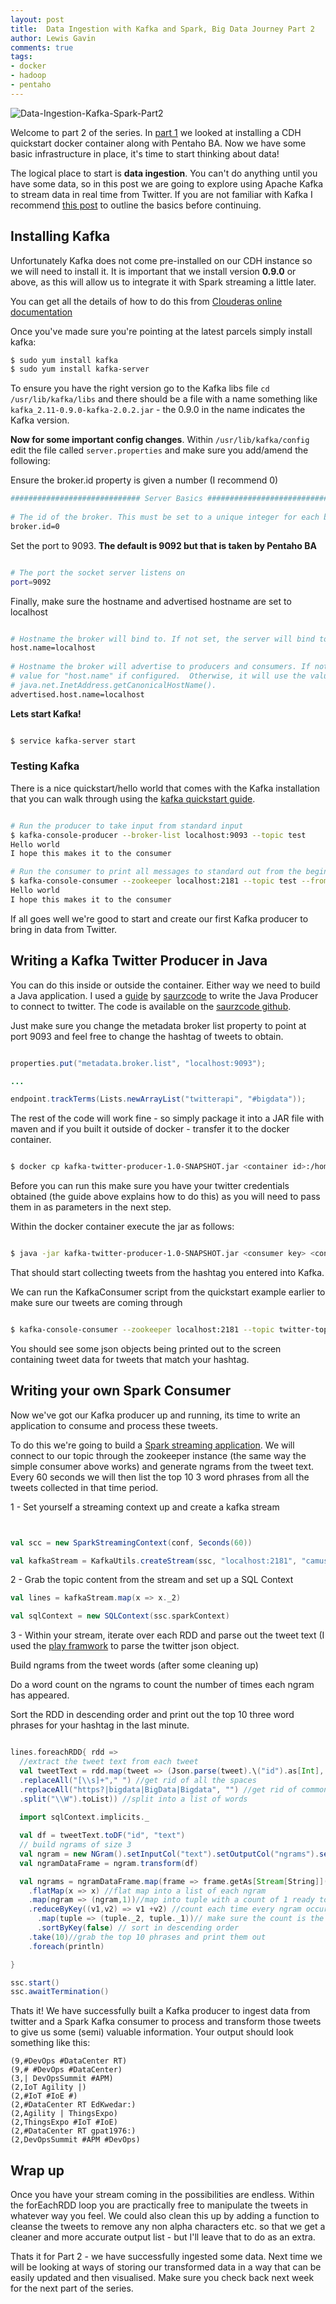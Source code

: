 ```yaml
--- 
layout: post 
title:  Data Ingestion with Kafka and Spark, Big Data Journey Part 2
author: Lewis Gavin 
comments: true 
tags: 
- docker 
- hadoop
- pentaho 
---
```


![Data-Ingestion-Kafka-Spark-Part2](https://www.lewisgavin.co.uk/images/bdj-part2.jpg)

Welcome to part 2 of the series. In [part 1](https://www.lewisgavin.co.uk/CDH-Docker) we looked at installing a CDH quickstart docker container along with Pentaho BA. Now we have some basic infrastructure in place, it's time to start thinking about data!

The logical place to start is **data ingestion**. You can't do anything until you have some data, so in this post we are going to explore using Apache Kafka to stream data in real time from Twitter. If you are not familiar with Kafka I recommend [this post](https://www.lewisgavin.co.uk/why-use-apache-kafka-real-time-streaming-applications/) to outline the basics before continuing.

## Installing Kafka

Unfortunately Kafka does not come pre-installed on our CDH instance so we will need to install it. It is important that we install version **0.9.0** or above, as this will allow us to integrate it with Spark streaming a little later.

You can get all the details of how to do this from [Clouderas online documentation](https://www.cloudera.com/documentation/kafka/latest/topics/kafka_packaging.html)

Once you've made sure you're pointing at the latest parcels simply install kafka:

~~~bash
$ sudo yum install kafka
$ sudo yum install kafka-server

~~~

To ensure you have the right version go to the Kafka libs file `cd /usr/lib/kafka/libs` and there should be a file with a name something like `kafka_2.11-0.9.0-kafka-2.0.2.jar` - the 0.9.0 in the name indicates the Kafka version.

**Now for some important config changes**. Within `/usr/lib/kafka/config` edit the file called `server.properties` and make sure you add/amend the following:

Ensure the broker.id property is given a number (I recommend 0)

~~~bash
############################# Server Basics #############################                
                                                                                         
# The id of the broker. This must be set to a unique integer for each broker.            
broker.id=0

~~~

Set the port to 9093. **The default is 9092 but that is taken by Pentaho BA**

~~~bash

# The port the socket server listens on
port=9092   

~~~

Finally, make sure the hostname and advertised hostname are set to localhost

~~~bash

# Hostname the broker will bind to. If not set, the server will bind to all interfaces   
host.name=localhost    
                                                                                         
# Hostname the broker will advertise to producers and consumers. If not set, it uses the 
# value for "host.name" if configured.  Otherwise, it will use the value returned from
# java.net.InetAddress.getCanonicalHostName().          
advertised.host.name=localhost  

~~~

**Lets start Kafka!**

~~~bash

$ service kafka-server start

~~~

### Testing Kafka

There is a nice quickstart/hello world that comes with the Kafka installation that you can walk through using the [kafka quickstart guide](http://kafka.apache.org/07/quickstart.html). 

~~~bash

# Run the producer to take input from standard input
$ kafka-console-producer --broker-list localhost:9093 --topic test
Hello world
I hope this makes it to the consumer

# Run the consumer to print all messages to standard out from the beginning 
$ kafka-console-consumer --zookeeper localhost:2181 --topic test --from-beginning
Hello world
I hope this makes it to the consumer

~~~

If all goes well we're good to start and create our first Kafka producer to bring in data from Twitter.

## Writing a Kafka Twitter Producer in Java

You can do this inside or outside the container. Either way we need to build a Java application. I used a [guide](http://saurzcode.in/2015/02/kafka-producer-using-twitter-stream/) by [saurzcode](https://twitter.com/saurzcode/) to write the Java Producer to connect to twitter. The code is available on the [saurzcode github](https://github.com/saurzcode/twitter-stream/).

Just make sure you change the metadata broker list property to point at port 9093 and feel free to change the hashtag of tweets to obtain.

~~~java

properties.put("metadata.broker.list", "localhost:9093");

...

endpoint.trackTerms(Lists.newArrayList("twitterapi", "#bigdata"));

~~~

The rest of the code will work fine - so simply package it into a JAR file with maven and if you built it outside of docker - transfer it to the docker container.

~~~bash

$ docker cp kafka-twitter-producer-1.0-SNAPSHOT.jar <container id>:/home/cloudera/Documents

~~~

Before you can run this make sure you have your twitter credentials obtained (the guide above explains how to do this) as you will need to pass them in as parameters in the next step.

Within the docker container execute the jar as follows:

~~~bash

$ java -jar kafka-twitter-producer-1.0-SNAPSHOT.jar <consumer key> <consumer secret> <token> <secret> &

~~~

That should start collecting tweets from the hashtag you entered into Kafka.

We can run the KafkaConsumer script from the quickstart example earlier to make sure our tweets are coming through

~~~bash

$ kafka-console-consumer --zookeeper localhost:2181 --topic twitter-topic --from-beginning

~~~

You should see some json objects being printed out to the screen containing tweet data for tweets that match your hashtag.

## Writing your own Spark Consumer

Now we've got our Kafka producer up and running, its time to write an application to consume and process these tweets. 

To do this we're going to build a [Spark streaming application](https://www.lewisgavin.co.uk/Spark-Streaming/). We will connect to our topic through the zookeeper instance (the same way the simple consumer above works) and generate ngrams from the tweet text. Every 60 seconds we will then list the top 10 3 word phrases from all the tweets collected in that time period.

1 - Set yourself a streaming context up and create a kafka stream

~~~scala


val scc = new SparkStreamingContext(conf, Seconds(60))

val kafkaStream = KafkaUtils.createStream(ssc, "localhost:2181", "camus", Map(("twitter-topic", 1)))

~~~

2 - Grab the topic content from the stream and set up a SQL Context

~~~scala
val lines = kafkaStream.map(x => x._2)

val sqlContext = new SQLContext(ssc.sparkContext)


~~~


3 - Within your stream, iterate over each RDD and parse out the tweet text (I used the [play framwork](https://www.playframework.com/documentation/2.0/api/scala/play/api/libs/json/package.html) to parse the twitter json object.

Build ngrams from the tweet words (after some cleaning up)

Do a word count on the ngrams to count the number of times each ngram has appeared.

Sort the RDD in descending order and print out the top 10 three word phrases for your hashtag in the last minute.

~~~scala

lines.foreachRDD{ rdd =>
  //extract the tweet text from each tweet
  val tweetText = rdd.map(tweet => (Json.parse(tweet).\("id").as[Int], Json.parse(tweet).\("text").as[String]
  .replaceAll("[\\s]+"," ") //get rid of all the spaces
  .replaceAll("https?|bigdata|BigData|Bigdata", "") //get rid of common words (my hashtag was bigdata)
  .split("\\W").toList)) //split into a list of words
  
  import sqlContext.implicits._

  val df = tweetText.toDF("id", "text")
  // build ngrams of size 3
  val ngram = new NGram().setInputCol("text").setOutputCol("ngrams").setN(3)
  val ngramDataFrame = ngram.transform(df)

  val ngrams = ngramDataFrame.map(frame => frame.getAs[Stream[String]]("ngrams").toList)
    .flatMap(x => x) //flat map into a list of each ngram
    .map(ngram => (ngram,1))//map into tuple with a count of 1 ready to be counted
    .reduceByKey((v1,v2) => v1 +v2) //count each time every ngram occurs
      .map(tuple => (tuple._2, tuple._1))// make sure the count is the on the key side of the tuple ready to be sorted
      .sortByKey(false) // sort in descending order
    .take(10)//grab the top 10 phrases and print them out
    .foreach(println)

}

ssc.start()
ssc.awaitTermination()


~~~


Thats it! We have successfully built a Kafka producer to ingest data from twitter and a Spark Kafka consumer to process and transform those tweets to give us some (semi) valuable information. Your output should look something like this:

~~~
(9,#DevOps #DataCenter RT)
(9,# #DevOps #DataCenter)
(3,| DevOpsSummit #APM)
(2,IoT Agility |)
(2,#IoT #IoE #)
(2,#DataCenter RT EdKwedar:)
(2,Agility | ThingsExpo)
(2,ThingsExpo #IoT #IoE)
(2,#DataCenter RT gpat1976:)
(2,DevOpsSummit #APM #DevOps)
~~~

## Wrap up

Once you have your stream coming in the possibilities are endless. Within the forEachRDD loop you are practically free to manipulate the tweets in whatever way you feel. We could also clean this up by adding a function to cleanse the tweets to remove any non alpha characters etc. so that we get a cleaner and more accurate output list - but I'll leave that to do as an extra.

Thats it for Part 2 - we have successfully ingested some data. Next time we will be looking at ways of storing our transformed data in a way that can be easily updated and then visualised. Make sure you check back next week for the next part of the series.
